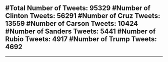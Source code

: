 #Total Number of Tweets: 95329 
#Number of Clinton Tweets: 56291
#Number of Cruz Tweets: 13559
#Number of Carson Tweets: 10424
#Number of Sanders Tweets: 5441
#Number of Rubio Tweets: 4917
#Number of Trump Tweets: 4692
---
---
